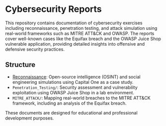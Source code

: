 # Cybersecurity Reports

This repository contains documentation of cybersecurity exercises including reconnaissance, penetration testing, and attack simulation using real-world frameworks such as MITRE ATT&CK and OWASP. The reports cover well-known cases like the Equifax breach and the OWASP Juice Shop vulnerable application, providing detailed insights into offensive and defensive security practices.

## Structure
- [Reconnaissance](/Reconnaissance/README.md): Open-source intelligence (OSINT) and social engineering simulations using Capital One as a case study.
- `Penetration_Testing/`: Security assessment and vulnerability exploitation using OWASP Juice Shop in a lab environment.
- `MITRE_ATTACK/`: Mapping real-world breaches to the MITRE ATT&CK framework, including an analysis of the Equifax breach.

These documents are designed for educational and professional development purposes.

